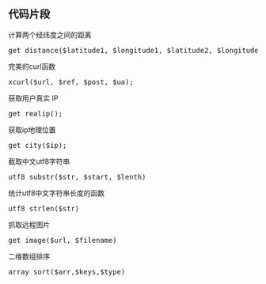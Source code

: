 <h2>代码片段</h2>
计算两个经纬度之间的距离 
<pre>
get_distance($latitude1, $longitude1, $latitude2, $longitude2)
</pre>
完美的curl函数
<pre>
xcurl($url, $ref, $post, $ua);
</pre>
获取用户真实 IP
<pre>
get_realip();
</pre>
获取ip地理位置
<pre>
get_city($ip);
</pre>
截取中文utf8字符串
<pre>
utf8_substr($str, $start, $lenth)
</pre>
统计utf8中文字符串长度的函数
<pre>
utf8_strlen($str)
</pre>
抓取远程图片
<pre>
get_image($url, $filename)
</pre>
二维数组排序
<pre>
array_sort($arr,$keys,$type)
</pre>
